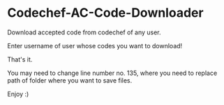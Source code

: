 Codechef-AC-Code-Downloader
===========================

Download accepted code from codechef of any user.

Enter username of user whose codes you want to download!

That's it.

You may need to change line number no. 135, where you need to replace path of folder where you want to save files.

Enjoy :)
